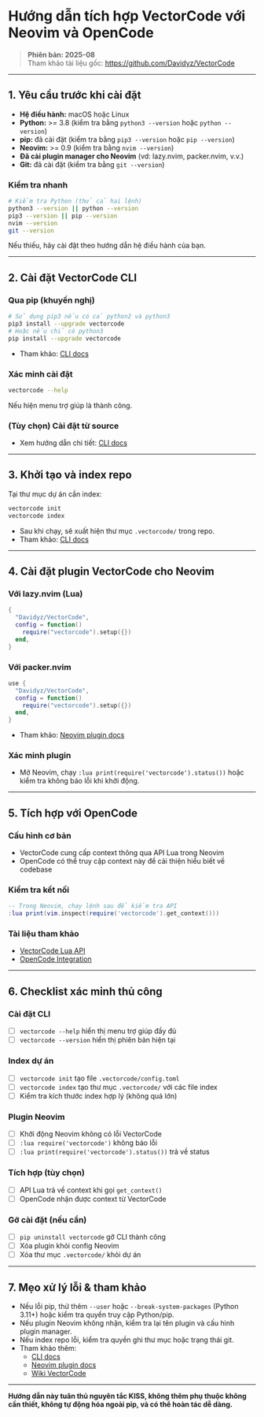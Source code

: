 # Hướng dẫn tích hợp VectorCode với Neovim và OpenCode

> **Phiên bản: 2025-08**  
> Tham khảo tài liệu gốc: https://github.com/Davidyz/VectorCode

---

## 1. Yêu cầu trước khi cài đặt

- **Hệ điều hành:** macOS hoặc Linux
- **Python:** >= 3.8 (kiểm tra bằng `python3 --version` hoặc `python --version`)
- **pip:** đã cài đặt (kiểm tra bằng `pip3 --version` hoặc `pip --version`)
- **Neovim:** >= 0.9 (kiểm tra bằng `nvim --version`)
- **Đã cài plugin manager cho Neovim** (vd: lazy.nvim, packer.nvim, v.v.)
- **Git:** đã cài đặt (kiểm tra bằng `git --version`)

### Kiểm tra nhanh
```sh
# Kiểm tra Python (thử cả hai lệnh)
python3 --version || python --version
pip3 --version || pip --version
nvim --version
git --version
```
Nếu thiếu, hãy cài đặt theo hướng dẫn hệ điều hành của bạn.

---

## 2. Cài đặt VectorCode CLI

### Qua pip (khuyến nghị)
```sh
# Sử dụng pip3 nếu có cả python2 và python3
pip3 install --upgrade vectorcode
# Hoặc nếu chỉ có python3
pip install --upgrade vectorcode
```
- Tham khảo: [CLI docs](https://github.com/Davidyz/VectorCode/blob/main/docs/cli.md)

### Xác minh cài đặt
```sh
vectorcode --help
```
Nếu hiện menu trợ giúp là thành công.

### (Tùy chọn) Cài đặt từ source
- Xem hướng dẫn chi tiết: [CLI docs](https://github.com/Davidyz/VectorCode/blob/main/docs/cli.md)

---

## 3. Khởi tạo và index repo

Tại thư mục dự án cần index:
```sh
vectorcode init
vectorcode index
```
- Sau khi chạy, sẽ xuất hiện thư mục `.vectorcode/` trong repo.
- Tham khảo: [CLI docs](https://github.com/Davidyz/VectorCode/blob/main/docs/cli.md)

---

## 4. Cài đặt plugin VectorCode cho Neovim

### Với lazy.nvim (Lua)
```lua
{
  "Davidyz/VectorCode",
  config = function()
    require("vectorcode").setup({})
  end,
}
```

### Với packer.nvim
```lua
use {
  "Davidyz/VectorCode",
  config = function()
    require("vectorcode").setup({})
  end,
}
```

- Tham khảo: [Neovim plugin docs](https://github.com/Davidyz/VectorCode/blob/main/docs/neovim/README.md)

### Xác minh plugin
- Mở Neovim, chạy `:lua print(require('vectorcode').status())` hoặc kiểm tra không báo lỗi khi khởi động.

---

## 5. Tích hợp với OpenCode

### Cấu hình cơ bản
- VectorCode cung cấp context thông qua API Lua trong Neovim
- OpenCode có thể truy cập context này để cải thiện hiểu biết về codebase

### Kiểm tra kết nối
```lua
-- Trong Neovim, chạy lệnh sau để kiểm tra API
:lua print(vim.inspect(require('vectorcode').get_context()))
```

### Tài liệu tham khảo
- [VectorCode Lua API](https://github.com/Davidyz/VectorCode/blob/main/docs/neovim/api_references.md)
- [OpenCode Integration](https://github.com/Davidyz/VectorCode/wiki/OpenCode-Integration)

---

## 6. Checklist xác minh thủ công

### Cài đặt CLI
- [ ] `vectorcode --help` hiển thị menu trợ giúp đầy đủ
- [ ] `vectorcode --version` hiển thị phiên bản hiện tại

### Index dự án
- [ ] `vectorcode init` tạo file `.vectorcode/config.toml`
- [ ] `vectorcode index` tạo thư mục `.vectorcode/` với các file index
- [ ] Kiểm tra kích thước index hợp lý (không quá lớn)

### Plugin Neovim
- [ ] Khởi động Neovim không có lỗi VectorCode
- [ ] `:lua require('vectorcode')` không báo lỗi
- [ ] `:lua print(require('vectorcode').status())` trả về status

### Tích hợp (tùy chọn)
- [ ] API Lua trả về context khi gọi `get_context()`
- [ ] OpenCode nhận được context từ VectorCode

### Gỡ cài đặt (nếu cần)
- [ ] `pip uninstall vectorcode` gỡ CLI thành công
- [ ] Xóa plugin khỏi config Neovim
- [ ] Xóa thư mục `.vectorcode/` khỏi dự án

---

## 7. Mẹo xử lý lỗi & tham khảo

- Nếu lỗi pip, thử thêm `--user` hoặc `--break-system-packages` (Python 3.11+) hoặc kiểm tra quyền truy cập Python/pip.
- Nếu plugin Neovim không nhận, kiểm tra lại tên plugin và cấu hình plugin manager.
- Nếu index repo lỗi, kiểm tra quyền ghi thư mục hoặc trạng thái git.
- Tham khảo thêm:
  - [CLI docs](https://github.com/Davidyz/VectorCode/blob/main/docs/cli.md)
  - [Neovim plugin docs](https://github.com/Davidyz/VectorCode/blob/main/docs/neovim/README.md)
  - [Wiki VectorCode](https://github.com/Davidyz/VectorCode/wiki)

---

**Hướng dẫn này tuân thủ nguyên tắc KISS, không thêm phụ thuộc không cần thiết, không tự động hóa ngoài pip, và có thể hoàn tác dễ dàng.**

